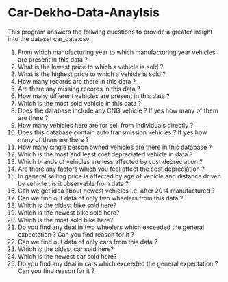 # Car-Dekho-Data-Anaylsis
This program answers the follwing questions to provide a greater insight into the dataset car_data.csv:
1. From which manufacturing year to which manufacturing year vehicles are present in this data ?
2. What is the lowest price to which a vehicle is sold ?
3. What is the highest price to which a vehicle is sold ?
4. How many records are there in this data ?
5. Are there any missing records in this data ?
6. How many different vehicles are present in this data ?
7. Which is the most sold vehicle in this data ?
8. Does the database include any CNG vehicle ? If yes how many of them are there ?
9. How many vehicles here are for sell from Individuals directly ?
10. Does this database contain auto transmission vehicles ? If yes how many of them are there ?
11. How many single person owned vehicles are there in this database ?
12. Which is the most and least cost depreciated vehicle in data ?
13. Which brands of vehicles are less affected by cost depreciation ?
14. Are there any factors which you feel affect the cost depreciation ?
15. In general selling price is affected by age of vehicle and distance driven by vehicle , is it observable from data ?
16. Can we get idea about newest vehicles i.e. after 2014 manufactured ?
17. Can we find out data of only two wheelers from this data ?
18. Which is the oldest bike sold here?
19. Which is the newest bike sold here?
20. Which is the most sold bike here?
21. Do you find any deal in two wheelers which exceeded the general expectation ? Can you find reason for it ?
22. Can we find out data of only cars from this data ?
23. Which is the oldest car sold here?
24. Which is the newest car sold here?
25. Do you find any deal in cars which exceeded the general expectation ? Can you find reason for it ?
